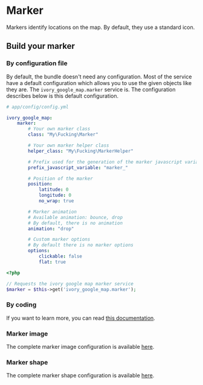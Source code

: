 # Marker

Markers identify locations on the map. By default, they use a standard icon.

## Build your marker

### By configuration file

By default, the bundle doesn't need any configuration. Most of the service have a default configuration which allows
you to use the given objects like they are. The ``ivory_google_map.marker`` service is. The configuration describes
below is this default configuration.

```yaml
# app/config/config.yml

ivory_google_map:
    marker:
        # Your own marker class
        class: "My\Fucking\Marker"

        # Your own marker helper class
        helper_class: "My\Fucking\MarkerHelper"

        # Prefix used for the generation of the marker javascript variable
        prefix_javascript_variable: "marker_"

        # Position of the marker
        position:
            latitude: 0
            longitude: 0
            no_wrap: true

        # Marker animation
        # Available animation: bounce, drop
        # By default, there is no animation
        animation: "drop"

        # Custom marker options
        # By default there is no marker options
        options:
            clickable: false
            flat: true
```

``` php
<?php

// Requests the ivory google map marker service
$marker = $this->get('ivory_google_map.marker');
```

### By coding

If you want to learn more, you can read
[this documentation](https://github.com/egeloen/ivory-google-map/blob/master/doc/usage/overlays/marker.md).


### Marker image

The complete marker image configuration is available
[here](http://github.com/egeloen/IvoryGoogleMapBundle/blob/master/Resources/doc/usage/overlays/marker_image.md).


### Marker shape

The complete marker shape configuration is available
[here](http://github.com/egeloen/IvoryGoogleMapBundle/blob/master/Resources/doc/usage/overlays/marker_shape.md).
